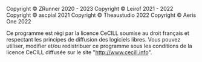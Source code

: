 Copyright © ZRunner 2020 - 2023
Copyright © Leirof 2021 - 2022
Copyright © ascpial 2021
Copyright © Theaustudio 2022
Copyright © Aeris One 2022

Ce programme est régi par la licence CeCILL soumise au droit français et
respectant les principes de diffusion des logiciels libres. Vous pouvez
utiliser, modifier et/ou redistribuer ce programme sous les conditions
de la licence CeCILL diffusée sur le site "http://www.cecill.info".
